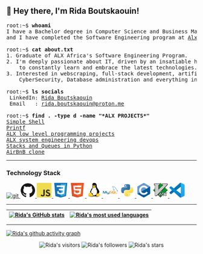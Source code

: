 ## 🚀 Hey there, I'm Rida Boutskaouin!

<pre>
root:~$ <strong>whoami</strong>
I have a Bachelor degree in Computer Science and Business Management,
and I have completed the Software Engineering program at <a href="https://www.alxafrica.com">Alx Africa</a>.

root:~$ <strong>cat about.txt</strong>
1. Graduate of ALX Africa's Software Engineering Program.
2. I'm deeply passionate about IT, driven by an insatiable hunger
    to constantly learn and embrace the latest technologies.
3. Interested in webscraping, full-stack development, artificial intelligence,
    CyberSecurity, Database administration and everything in between.
 
root:~$ <strong>ls socials</strong>
 LinkedIn: <a href="https://www.linkedin.com/in/rida-boutskaouin">Rida Boutskaouin</a>
 Email   : <a href="mailto:rida.boutskaouin@proton.me">rida.boutskaouin@proton.me</a>

root:~$ <strong>find . -type d -name "*ALX PROJECTS*"</strong>
<a href="https://github.com/RidaBoutskaouin/simple_shell">Simple Shell</a>
<a href="https://github.com/sabmr24/printf">Printf</a>
<a href="https://github.com/RidaBoutskaouin/alx-low_level_programming">ALX low level programming projects</a>
<a href="https://github.com/RidaBoutskaouin/alx-system_engineering-devops">ALX system engineering devops</a>
<a href="https://github.com/kostum-kirakos/monty">Stacks and Queues in Python</a>
<a href="https://github.com/RidaBoutskaouin/AirBnB_clone">AirBnB clone</a>
</pre>

---------------
### Technology Stack

<a href="https://git-scm.com/" target="_blank" rel="noreferrer"> <img src="https://www.vectorlogo.zone/logos/git-scm/git-scm-icon.svg" alt="git" width="40" height="40"/> </a> <a href="https://github.com/" target="_blank" rel="noreferrer"> <img src="https://raw.githubusercontent.com/devicons/devicon/master/icons/github/github-original.svg" alt="git" width="40" height="40"/> </a> <a href="https://developer.mozilla.org/en-US/docs/Web/JavaScript" target="_blank" rel="noreferrer"> <img src="https://raw.githubusercontent.com/devicons/devicon/master/icons/javascript/javascript-original.svg" alt="javascript" width="40" height="40"/> </a>  <a href="https://developer.mozilla.org/en-US/docs/Web/CSS" target="_blank" rel="noreferrer"> <img src="https://raw.githubusercontent.com/devicons/devicon/master/icons/css3/css3-original.svg" alt="vim" width="40" height="40"/> </a> <a href="https://developer.mozilla.org/en-US/docs/Web/HTML" target="_blank" rel="noreferrer"> <img src="https://raw.githubusercontent.com/devicons/devicon/master/icons/html5/html5-original.svg" alt="vim" width="40" height="40"/> </a> <a href="https://www.linux.org/" target="_blank" rel="noreferrer"> <img src="https://raw.githubusercontent.com/devicons/devicon/master/icons/linux/linux-original.svg" alt="linux" width="40" height="40"/> </a> <a href="https://www.mysql.com/" target="_blank" rel="noreferrer"> <img src="https://raw.githubusercontent.com/devicons/devicon/master/icons/mysql/mysql-original-wordmark.svg" alt="mysql" width="40" height="40"/> </a> <a href="https://www.python.org" target="_blank" rel="noreferrer"> <img src="https://raw.githubusercontent.com/devicons/devicon/master/icons/python/python-original.svg" alt="python" width="40" height="40"/> </a>  <a href="https://gcc.gnu.org/" target="_blank" rel="noreferrer"> <img src="https://raw.githubusercontent.com/devicons/devicon/master/icons/c/c-original.svg" alt="C" width="40" height="40"/> </a> <a href="https://nvchad.com" target="_blank" rel="noreferrer"> <img src="https://raw.githubusercontent.com/devicons/devicon/master/icons/vim/vim-original.svg" alt="vim" width="40" height="40"/> </a> <a href="https://code.visualstudio.com/" target="_blank" rel="noreferrer"> <img src="https://raw.githubusercontent.com/devicons/devicon/master/icons/vscode/vscode-original.svg" alt="vim" width="40" height="40"/> </a>

---------------

| [![Rida's GitHub stats](https://github-readme-stats.vercel.app/api?username=RidaBoutskaouin&count_private=true&show_icons=true&hide=issues&hide_border=true&theme=github_dark_dimmed)](https://github.com/RidaBoutskaouin?tab=repositories) | [![Rida's most used languages](https://github-readme-stats.vercel.app/api/top-langs/?username=RidaBoutskaouin&layout=compact&hide_border=true&theme=github_dark_dimmed)](https://github.com/RidaBoutskaouin?tab=repositories) |
|:-:|:-:| 

---------------

[![Rida's github activity graph](https://github-readme-activity-graph.vercel.app/graph?username=RidaBoutskaouin&theme=github-compact)](https://github.com/ashutosh00710/github-readme-activity-graph)


<p align="center">
	<img alt="Rida's visitors" src="https://komarev.com/ghpvc/?username=RidaBoutskaouin&color=1F51FF&style=flat&label=visitors" />
	<img alt="Rida's followers" src="https://img.shields.io/github/followers/RidaBoutskaouin?color=1F51FF&style=flat&label=followers" />
	<img alt="Rida's stars" src="https://img.shields.io/github/stars/RidaBoutskaouin?color=1F51FF&style=flat&label=stars" />
</p>
